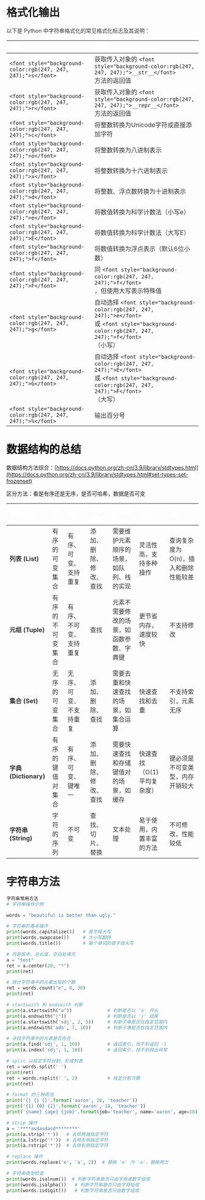 # 格式化输出
<font style="color:rgb(51, 51, 51);">以下是 Python 中字符串格式化的常见格式化标志及其说明：</font>

| **<font style="color:white;">标志</font>** | **<font style="color:white;">说明</font>** |
| :--- | :--- |
| `<font style="background-color:rgb(247, 247, 247);">s</font>` | <font style="color:rgb(51, 51, 51);">获取传入对象的</font><font style="color:rgb(51, 51, 51);"> </font>`<font style="background-color:rgb(247, 247, 247);">__str__</font>`<br/><font style="color:rgb(51, 51, 51);"> </font><font style="color:rgb(51, 51, 51);">方法的返回值</font> |
| `<font style="background-color:rgb(247, 247, 247);">r</font>` | <font style="color:rgb(51, 51, 51);">获取传入对象的</font><font style="color:rgb(51, 51, 51);"> </font>`<font style="background-color:rgb(247, 247, 247);">__repr__</font>`<br/><font style="color:rgb(51, 51, 51);"> </font><font style="color:rgb(51, 51, 51);">方法的返回值</font> |
| `<font style="background-color:rgb(247, 247, 247);">c</font>` | <font style="color:rgb(51, 51, 51);">将整数转换为Unicode字符或直接添加字符</font> |
| `<font style="background-color:rgb(247, 247, 247);">o</font>` | <font style="color:rgb(51, 51, 51);">将整数转换为八进制表示</font> |
| `<font style="background-color:rgb(247, 247, 247);">x</font>` | <font style="color:rgb(51, 51, 51);">将整数转换为十六进制表示</font> |
| `<font style="background-color:rgb(247, 247, 247);">d</font>` | <font style="color:rgb(51, 51, 51);">将整数、浮点数转换为十进制表示</font> |
| `<font style="background-color:rgb(247, 247, 247);">e</font>` | <font style="color:rgb(51, 51, 51);">将数值转换为科学计数法（小写e）</font> |
| `<font style="background-color:rgb(247, 247, 247);">E</font>` | <font style="color:rgb(51, 51, 51);">将数值转换为科学计数法（大写E）</font> |
| `<font style="background-color:rgb(247, 247, 247);">f</font>` | <font style="color:rgb(51, 51, 51);">将数值转换为浮点表示（默认6位小数）</font> |
| `<font style="background-color:rgb(247, 247, 247);">F</font>` | <font style="color:rgb(51, 51, 51);">同</font><font style="color:rgb(51, 51, 51);"> </font>`<font style="background-color:rgb(247, 247, 247);">f</font>`<br/><font style="color:rgb(51, 51, 51);">，但使用大写表示特殊值</font> |
| `<font style="background-color:rgb(247, 247, 247);">g</font>` | <font style="color:rgb(51, 51, 51);">自动选择</font><font style="color:rgb(51, 51, 51);"> </font>`<font style="background-color:rgb(247, 247, 247);">e</font>`<br/><font style="color:rgb(51, 51, 51);"> </font><font style="color:rgb(51, 51, 51);">或</font><font style="color:rgb(51, 51, 51);"> </font>`<font style="background-color:rgb(247, 247, 247);">f</font>`<br/><font style="color:rgb(51, 51, 51);">（小写）</font> |
| `<font style="background-color:rgb(247, 247, 247);">G</font>` | <font style="color:rgb(51, 51, 51);">自动选择</font><font style="color:rgb(51, 51, 51);"> </font>`<font style="background-color:rgb(247, 247, 247);">E</font>`<br/><font style="color:rgb(51, 51, 51);"> </font><font style="color:rgb(51, 51, 51);">或</font><font style="color:rgb(51, 51, 51);"> </font>`<font style="background-color:rgb(247, 247, 247);">F</font>`<br/><font style="color:rgb(51, 51, 51);">（大写）</font> |
| `<font style="background-color:rgb(247, 247, 247);">%</font>` | <font style="color:rgb(51, 51, 51);">输出百分号</font> |


# <font style="color:#000000;">数据结构的总结</font>
数据结构方法综合：[https://docs.python.org/zh-cn/3.9/library/stdtypes.html](https://docs.python.org/zh-cn/3.9/library/stdtypes.html#set-types-set-frozenset)

区分方法：看是有序还是无序，是否可哈希，数据是否可变

| **<font style="color:white;">数据结构</font>** | **<font style="color:white;">描述</font>** | **<font style="color:white;">特性</font>** | **<font style="color:white;">常见操作</font>** | **<font style="color:white;">适用场景</font>** | **<font style="color:white;">优点</font>** | **<font style="color:white;">缺点</font>** |
| :--- | :--- | :--- | :--- | :--- | :--- | :--- |
| **<font style="color:rgb(51, 51, 51);">列表 (List)</font>** | <font style="color:rgb(51, 51, 51);">有序的可变集合</font> | <font style="color:rgb(51, 51, 51);">有序、可变、支持重复</font> | <font style="color:rgb(51, 51, 51);">添加、删除、修改、查找</font> | <font style="color:rgb(51, 51, 51);">需要维护元素顺序的场景，如队列、栈的实现</font> | <font style="color:rgb(51, 51, 51);">灵活性高，支持多种操作</font> | <font style="color:rgb(51, 51, 51);">查询复杂度为 O(n)，插入和删除性能较差</font> |
| **<font style="color:rgb(51, 51, 51);">元组 (Tuple)</font>** | <font style="color:rgb(51, 51, 51);">有序的不可变集合</font> | <font style="color:rgb(51, 51, 51);">有序、不可变、支持重复</font> | <font style="color:rgb(51, 51, 51);">查找</font> | <font style="color:rgb(51, 51, 51);">元素不需要修改的场景，如函数参数、字典键</font> | <font style="color:rgb(51, 51, 51);">更节省内存，速度较快</font> | <font style="color:rgb(51, 51, 51);">不支持修改</font> |
| **<font style="color:rgb(51, 51, 51);">集合 (Set)</font>** | <font style="color:rgb(51, 51, 51);">无序的可变集合</font> | <font style="color:rgb(51, 51, 51);">无序、可变、不支持重复</font> | <font style="color:rgb(51, 51, 51);">添加、删除、查找</font> | <font style="color:rgb(51, 51, 51);">需要去重和快速查找的场景，如集合运算</font> | <font style="color:rgb(51, 51, 51);">快速查找和去重</font> | <font style="color:rgb(51, 51, 51);">不支持索引，元素无序</font> |
| **<font style="color:rgb(51, 51, 51);">字典 (Dictionary)</font>** | <font style="color:rgb(51, 51, 51);">有序的键值对集合</font> | <font style="color:rgb(51, 51, 51);">有序、可变、键唯一</font> | <font style="color:rgb(51, 51, 51);">添加、删除、修改、查找</font> | <font style="color:rgb(51, 51, 51);">需要快速查找和存储键值对的场景，如缓存</font> | <font style="color:rgb(51, 51, 51);">快速查找（O(1) 平均复杂度）</font> | <font style="color:rgb(51, 51, 51);">键必须是不可变类型，内存开销较大</font> |
| **<font style="color:rgb(51, 51, 51);">字符串 (String)</font>** | <font style="color:rgb(51, 51, 51);">字符的序列</font> | <font style="color:rgb(51, 51, 51);">不可变</font> | <font style="color:rgb(51, 51, 51);">查找、切片、替换</font> | <font style="color:rgb(51, 51, 51);">文本处理</font> | <font style="color:rgb(51, 51, 51);">易于使用，内置丰富的方法</font> | <font style="color:rgb(51, 51, 51);">不可修改，性能较低</font> |


# 字符串方法
```python
字符串常用方法
# 字符串操作示例

words = "beautiful is better than ugly."

# 字符串的基本操作
print(words.capitalize())   # 首字母大写
print(words.swapcase())     # 大小写翻转
print(words.title())        # 每个单词的首字母大写

# 内容居中，总长度，空白处填充
a = "test"
ret = a.center(20, "*")
print(ret)

# 统计字符串中的元素出现的个数
ret = words.count("e", 0, 30)
print(ret)

# startswith 和 endswith 判断
print(a.startswith("a"))             # 判断是否以 'a' 开头
print(a.endswith("j"))               # 判断是否以 'j' 结尾
print(a.startswith('sdj', 2, 5))     # 判断子串是否在指定范围内
print(a.endswith('ado', 7, 10))      # 判断子串是否在指定范围内

# 寻找字符串中的元素是否存在
print(a.find('sdj', 1, 10))          # 返回索引，找不到返回 -1
print(a.index('sdj', 1, 10))         # 返回索引，找不到抛出异常

# split 以指定字符分割，形成列表
ret = words.split(' ')
print(ret)
ret = words.rsplit(' ', 2)           # 指定分割次数
print(ret)

# format 的三种用法
print('{} {} {}'.format('aaron', 18, 'teacher'))
print('{1} {0} {1}'.format('aaron', 18, 'teacher'))
print('{name} {age} {job}'.format(job='teacher', name='aaron', age=18))

# strip 操作
a = '****asdasdasd********'
print(a.strip('*'))   # 去除两端指定字符
print(a.lstrip('*'))  # 去除左侧指定字符
print(a.rstrip('*'))  # 去除右侧指定字符

# replace 操作
print(words.replace('e', 'a', 2))  # 替换 'e' 为 'a'，替换两次

# 字符串类型检查
print(words.isalnum())  # 判断字符串是否只由字母或数字组成
print(words.isalpha())   # 判断字符串是否只由字母组成
print(words.isdigit())   # 判断字符串是否只由数字组成
```

